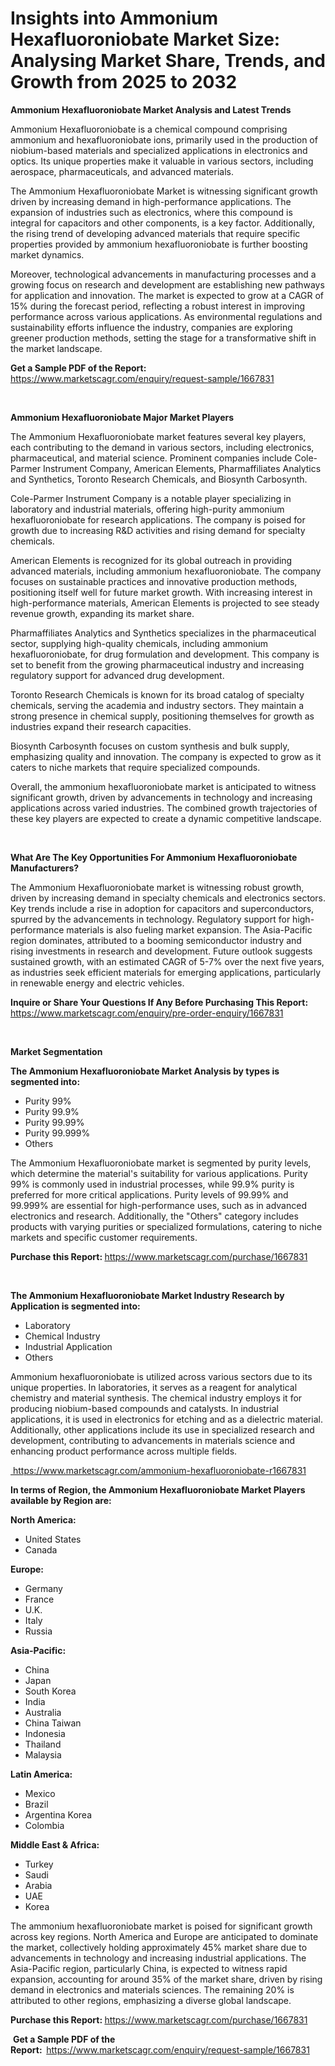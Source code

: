 <p><h1>Insights into Ammonium Hexafluoroniobate Market Size: Analysing Market Share, Trends, and Growth from 2025 to 2032</h1></p><p><strong>Ammonium Hexafluoroniobate Market Analysis and Latest Trends</strong></p>
<p><p>Ammonium Hexafluoroniobate is a chemical compound comprising ammonium and hexafluoroniobate ions, primarily used in the production of niobium-based materials and specialized applications in electronics and optics. Its unique properties make it valuable in various sectors, including aerospace, pharmaceuticals, and advanced materials.</p><p>The Ammonium Hexafluoroniobate Market is witnessing significant growth driven by increasing demand in high-performance applications. The expansion of industries such as electronics, where this compound is integral for capacitors and other components, is a key factor. Additionally, the rising trend of developing advanced materials that require specific properties provided by ammonium hexafluoroniobate is further boosting market dynamics.</p><p>Moreover, technological advancements in manufacturing processes and a growing focus on research and development are establishing new pathways for application and innovation. The market is expected to grow at a CAGR of 15% during the forecast period, reflecting a robust interest in improving performance across various applications. As environmental regulations and sustainability efforts influence the industry, companies are exploring greener production methods, setting the stage for a transformative shift in the market landscape.</p></p>
<p><strong>Get a Sample PDF of the Report:&nbsp;</strong> <a href="https://www.marketscagr.com/enquiry/request-sample/1667831?utm_campaign=3290&utm_medium=2&utm_source=Github&utm_content=ia&utm_term=19042025&utm_id=ammonium-hexafluoroniobate">https://www.marketscagr.com/enquiry/request-sample/1667831</a></p>
<p>&nbsp;</p>
<p><strong>Ammonium Hexafluoroniobate Major Market Players</strong></p>
<p><p>The Ammonium Hexafluoroniobate market features several key players, each contributing to the demand in various sectors, including electronics, pharmaceutical, and material science. Prominent companies include Cole-Parmer Instrument Company, American Elements, Pharmaffiliates Analytics and Synthetics, Toronto Research Chemicals, and Biosynth Carbosynth.</p><p>Cole-Parmer Instrument Company is a notable player specializing in laboratory and industrial materials, offering high-purity ammonium hexafluoroniobate for research applications. The company is poised for growth due to increasing R&D activities and rising demand for specialty chemicals.</p><p>American Elements is recognized for its global outreach in providing advanced materials, including ammonium hexafluoroniobate. The company focuses on sustainable practices and innovative production methods, positioning itself well for future market growth. With increasing interest in high-performance materials, American Elements is projected to see steady revenue growth, expanding its market share.</p><p>Pharmaffiliates Analytics and Synthetics specializes in the pharmaceutical sector, supplying high-quality chemicals, including ammonium hexafluoroniobate, for drug formulation and development. This company is set to benefit from the growing pharmaceutical industry and increasing regulatory support for advanced drug development.</p><p>Toronto Research Chemicals is known for its broad catalog of specialty chemicals, serving the academia and industry sectors. They maintain a strong presence in chemical supply, positioning themselves for growth as industries expand their research capacities.</p><p>Biosynth Carbosynth focuses on custom synthesis and bulk supply, emphasizing quality and innovation. The company is expected to grow as it caters to niche markets that require specialized compounds.</p><p>Overall, the ammonium hexafluoroniobate market is anticipated to witness significant growth, driven by advancements in technology and increasing applications across varied industries. The combined growth trajectories of these key players are expected to create a dynamic competitive landscape.</p></p>
<p>&nbsp;</p>
<p><strong>What Are The Key Opportunities For Ammonium Hexafluoroniobate Manufacturers?</strong></p>
<p><p>The Ammonium Hexafluoroniobate market is witnessing robust growth, driven by increasing demand in specialty chemicals and electronics sectors. Key trends include a rise in adoption for capacitors and superconductors, spurred by the advancements in technology. Regulatory support for high-performance materials is also fueling market expansion. The Asia-Pacific region dominates, attributed to a booming semiconductor industry and rising investments in research and development. Future outlook suggests sustained growth, with an estimated CAGR of 5-7% over the next five years, as industries seek efficient materials for emerging applications, particularly in renewable energy and electric vehicles.</p></p>
<p><strong>Inquire or Share Your Questions If Any Before Purchasing This Report:</strong> <a href="https://www.marketscagr.com/enquiry/pre-order-enquiry/1667831?utm_campaign=3290&utm_medium=2&utm_source=Github&utm_content=ia&utm_term=19042025&utm_id=ammonium-hexafluoroniobate">https://www.marketscagr.com/enquiry/pre-order-enquiry/1667831</a></p>
<p>&nbsp;</p>
<p><strong>Market Segmentation</strong></p>
<p><strong>The Ammonium Hexafluoroniobate Market Analysis by types is segmented into:</strong></p>
<p><ul><li>Purity 99%</li><li>Purity 99.9%</li><li>Purity 99.99%</li><li>Purity 99.999%</li><li>Others</li></ul></p>
<p><p>The Ammonium Hexafluoroniobate market is segmented by purity levels, which determine the material's suitability for various applications. Purity 99% is commonly used in industrial processes, while 99.9% purity is preferred for more critical applications. Purity levels of 99.99% and 99.999% are essential for high-performance uses, such as in advanced electronics and research. Additionally, the "Others" category includes products with varying purities or specialized formulations, catering to niche markets and specific customer requirements.</p></p>
<p><strong>Purchase this Report:&nbsp;</strong><a href="https://www.marketscagr.com/purchase/1667831?utm_campaign=3290&utm_medium=2&utm_source=Github&utm_content=ia&utm_term=19042025&utm_id=ammonium-hexafluoroniobate">https://www.marketscagr.com/purchase/1667831</a></p>
<p>&nbsp;</p>
<p><strong>The Ammonium Hexafluoroniobate Market Industry Research by Application is segmented into:</strong></p>
<p><ul><li>Laboratory</li><li>Chemical Industry</li><li>Industrial Application</li><li>Others</li></ul></p>
<p><p>Ammonium hexafluoroniobate is utilized across various sectors due to its unique properties. In laboratories, it serves as a reagent for analytical chemistry and material synthesis. The chemical industry employs it for producing niobium-based compounds and catalysts. In industrial applications, it is used in electronics for etching and as a dielectric material. Additionally, other applications include its use in specialized research and development, contributing to advancements in materials science and enhancing product performance across multiple fields.</p></p>
<p><a href="https://www.marketscagr.com/ammonium-hexafluoroniobate-r1667831?utm_campaign=3290&utm_medium=2&utm_source=Github&utm_content=ia&utm_term=19042025&utm_id=ammonium-hexafluoroniobate">&nbsp;https://www.marketscagr.com/ammonium-hexafluoroniobate-r1667831</a></p>
<p><strong>In terms of Region, the Ammonium Hexafluoroniobate Market Players available by Region are:</strong></p>
<p>
    <p> <strong> North America: </strong>
        <ul>
            <li>United States</li>
            <li>Canada</li>
        </ul>
        </p> 
    <p> <strong> Europe: </strong>
        <ul>
            <li>Germany</li>
            <li>France</li>
            <li>U.K.</li>
            <li>Italy</li>
            <li>Russia</li>
        </ul>
        </p> 
    <p> <strong> Asia-Pacific: </strong>
        <ul>
            <li>China</li>
            <li>Japan</li>
            <li>South Korea</li>
            <li>India</li>
            <li>Australia</li>
            <li>China Taiwan</li>
            <li>Indonesia</li>
            <li>Thailand</li>
            <li>Malaysia</li>
        </ul>
        </p> 
    <p> <strong> Latin America: </strong>
        <ul>
            <li>Mexico</li>
            <li>Brazil</li>
            <li>Argentina Korea</li>
            <li>Colombia</li>
        </ul>
        </p> 
    <p> <strong> Middle East & Africa: </strong>
        <ul>
            <li>Turkey</li>
            <li>Saudi</li>
            <li>Arabia</li>
            <li>UAE</li>
            <li>Korea</li>
        </ul>
    </p>
    </p>
<p><p>The ammonium hexafluoroniobate market is poised for significant growth across key regions. North America and Europe are anticipated to dominate the market, collectively holding approximately 45% market share due to advancements in technology and increasing industrial applications. The Asia-Pacific region, particularly China, is expected to witness rapid expansion, accounting for around 35% of the market share, driven by rising demand in electronics and materials sciences. The remaining 20% is attributed to other regions, emphasizing a diverse global landscape.</p></p>
<p><strong>Purchase this Report: </strong><a href="https://www.marketscagr.com/purchase/1667831?utm_campaign=3290&utm_medium=2&utm_source=Github&utm_content=ia&utm_term=19042025&utm_id=ammonium-hexafluoroniobate">https://www.marketscagr.com/purchase/1667831</a></p>
<p>&nbsp;<strong>Get a Sample PDF of the Report:&nbsp;&nbsp;</strong><a href="https://www.marketscagr.com/enquiry/request-sample/1667831?utm_campaign=3290&utm_medium=2&utm_source=Github&utm_content=ia&utm_term=19042025&utm_id=ammonium-hexafluoroniobate">https://www.marketscagr.com/enquiry/request-sample/1667831</a></p>
<p><strong></strong></p>
<p><p></p><p></p><p></p></p>